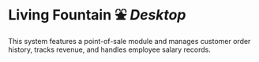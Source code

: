 # Living Fountain ⛲ *Desktop*

This system features a point-of-sale module and manages customer order history, tracks revenue, and handles employee salary records.
